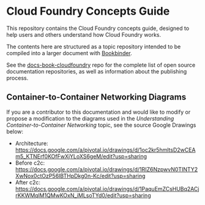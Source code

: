 # Cloud Foundry Concepts Guide

This repository contains the Cloud Foundry concepts guide, designed to help users and others understand how Cloud Foundry works.

The contents here are structured as a topic repository intended to be
compiled into a larger document with
[Bookbinder](http://github.com/cloudfoundry-incubator/bookbinder).

See the [docs-book-cloudfoundry](http://github.com/cloudfoundry/docs-book-cloudfoundry)
repo for the complete list of open source documentation repositories, as well as
information about the publishing process.

## Container-to-Container Networking Diagrams

If you are a contributor to this documentation and would like to modify or propose a modification to the diagrams used in the _Understanding Container-to-Container Networking_ topic, see the source Google Drawings below:

* Architecture: https://docs.google.com/a/pivotal.io/drawings/d/1oc2kr5hmltsD2wCEAm5_KTNErf0KOfFwXjYLoXS6geM/edit?usp=sharing
* Before c2c: https://docs.google.com/a/pivotal.io/drawings/d/1RIZ6NzpwvN0TINTY2XwNox0ctOzP56IBTHpDkg0n-Kc/edit?usp=sharing
* After c2c: https://docs.google.com/a/pivotal.io/drawings/d/1PaquEmZCsHUBq2ACjrKKWMqlM1QMwKOxN_iMLsoTYd0/edit?usp=sharing
